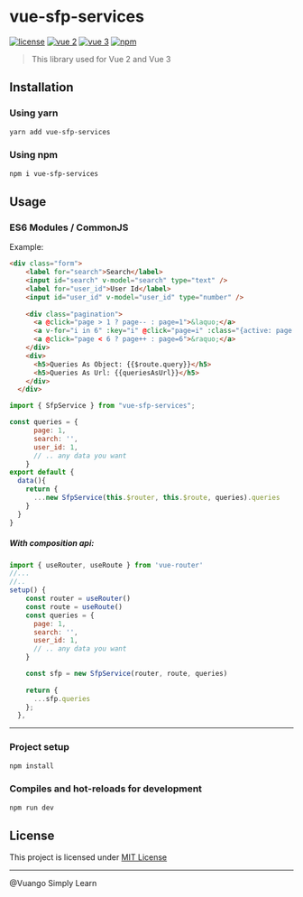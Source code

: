 # vue-sfp-services

[![license](https://img.shields.io/github/license/LouisMazel/vue-phone-number-input.svg?style=flat-square)](https://github.com/sohepalslamat/s-stepper-vue/blob/main/LICENSE) [![vue 2](https://img.shields.io/badge/vue-2-42b983.svg?style=flat-square)](https://v2.vuejs.org) [![vue 3](https://img.shields.io/badge/vue-3-42b983.svg?style=flat-square)](https://vuejs.org) [![npm](https://img.shields.io/npm/v/s-stepper-vue.svg?style=flat-square)](https://www.npmjs.com/package/vue-sfp-services)
<!-- [![Codacy grade](https://img.shields.io/codacy/grade/3d15a7c11bfe47c69a2aed93cc67cc29.svg?style=flat-square)](https://www.codacy.com/app/LouisMazel/s-stepper-vue) -->

> This library used for Vue 2 and Vue 3
<!-- ![vue-sfp-services](https://raw.githubusercontent.com/sohepalslamat/s-stepper-vue/main/public/s-stepper-vue.gif) -->

## Installation

### Using yarn

```bash 
yarn add vue-sfp-services
```

### Using npm

```bash
npm i vue-sfp-services
```

## Usage

### ES6 Modules / CommonJS
Example:


```html
<div class="form">
    <label for="search">Search</label>
    <input id="search" v-model="search" type="text" />
    <label for="user_id">User Id</label>
    <input id="user_id" v-model="user_id" type="number" />
    
    <div class="pagination">
      <a @click="page > 1 ? page-- : page=1">&laquo;</a>
      <a v-for="i in 6" :key="i" @click="page=i" :class="{active: page == i }">{{i}}</a>
      <a @click="page < 6 ? page++ : page=6">&raquo;</a>
    </div>
    <div>
      <h5>Queries As Object: {{$route.query}}</h5>
      <h5>Queries As Url: {{queriesAsUrl}}</h5>
    </div>
  </div>
```
```js
import { SfpService } from "vue-sfp-services";

const queries = {
      page: 1,
      search: '',
      user_id: 1,
      // .. any data you want 
    }
export default {
  data(){
    return {
      ...new SfpService(this.$router, this.$route, queries).queries
    }
  }
}
```
##### With composition api:
```js
import { useRouter, useRoute } from 'vue-router'
//...
//..
setup() {
    const router = useRouter()
    const route = useRoute()
    const queries = {
      page: 1,
      search: '',
      user_id: 1,
      // .. any data you want 
    }

    const sfp = new SfpService(router, route, queries)
        
    return {
      ...sfp.queries
    };
  },
```

<!-- ## Contribution -->
----

### Project setup

```bash
npm install
```

### Compiles and hot-reloads for development

```bash
npm run dev
```

## License

This project is licensed under [MIT License](http://en.wikipedia.org/wiki/MIT_License)

--------------------------------

@Vuango Simply Learn